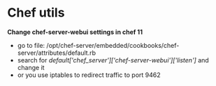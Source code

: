 # Chef utils

 **Change chef-server-webui settings in chef 11**

 * go to file: /opt/chef-server/embedded/cookbooks/chef-server/attributes/default.rb
 * search for *default['chef_server']['chef-server-webui']['listen']* and change it 
 * or you use iptables to redirect traffic to port 9462
